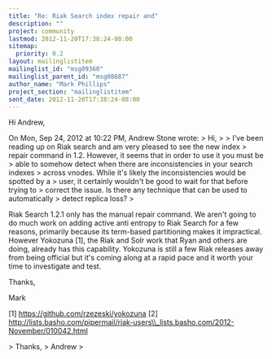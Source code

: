 ```yaml
---
title: "Re: Riak Search index repair and"
description: ""
project: community
lastmod: 2012-11-20T17:38:24-08:00
sitemap:
  priority: 0.2
layout: mailinglistitem
mailinglist_id: "msg09360"
mailinglist_parent_id: "msg08687"
author_name: "Mark Phillips"
project_section: "mailinglistitem"
sent_date: 2012-11-20T17:38:24-08:00
---
```



Hi Andrew,

On Mon, Sep 24, 2012 at 10:22 PM, Andrew Stone  wrote:
&gt; Hi,
&gt;
&gt; I've been reading up on Riak search and am very pleased to see the new index
&gt; repair command in 1.2. However, it seems that in order to use it you must be
&gt; able to somehow detect when there are inconsistencies in your search indexes
&gt; across vnodes. While it's likely the inconsistencies would be spotted by a
&gt; user, it certainly wouldn't be good to wait for that before trying to
&gt; correct the issue. Is there any technique that can be used to automatically
&gt; detect replica loss?
&gt;

Riak Search 1.2.1 only has the manual repair command. We aren't going
to do much work on adding active anti entropy to Riak Search for a few
reasons, primarily because its term-based partitioning makes it
impractical. However Yokozuna [1], the Riak and Solr work that Ryan
and others are doing, already has this capability. Yokozuna is still a
few Riak releases away from being official but it's coming along at a
rapid pace and it worth your time to investigate and test.

Thanks,

Mark

[1] https://github.com/rzezeski/yokozuna
[2] 
http://lists.basho.com/pipermail/riak-users\\_lists.basho.com/2012-November/010042.html

&gt; Thanks,
&gt; Andrew
&gt;
